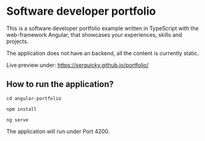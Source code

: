 # Software developer portfolio

This is a software developer portfolio example written in TypeScript with the web-framework Angular, that showcases your experiences, skills and projects.

The application does not have an backend, all the content is currently static.

Live preview under: https://serquicky.github.io/portfolio/

## How to run the application? 

```
cd angular-portfolio

npm install

ng serve
```

The application will run under Port 4200.
